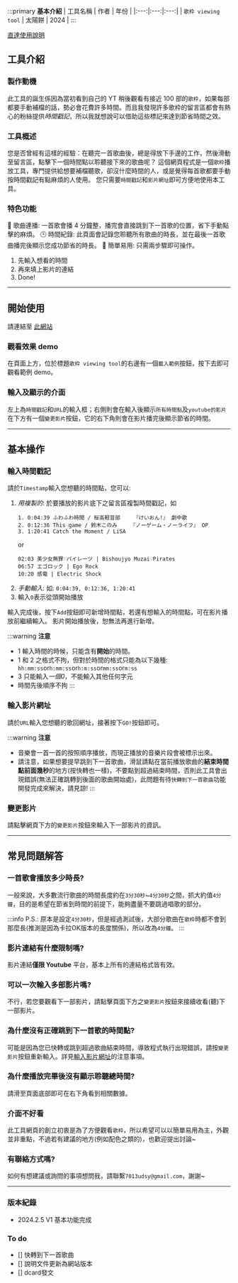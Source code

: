 :::primary
**基本介紹**
| 工具名稱 | 作者 | 年份 |
|:---:|:---:|:---:|
| `歌枠 viewing tool` | 太陽餅 | 2024 |
:::

[直達使用說明](#開始使用)

## 工具介紹

### 製作動機
此工具的誕生係因為當初看到自己的 YT 稍後觀看有接近 100 部的`歌枠`，如果每部都要手動補檔的話，勢必會花費許多時間。而且我發現許多歌枠的留言區都會有熱心的粉絲提供*時間戳記*，所以我就想說可以借助這些標記來達到節省時間之效。

### 工具概述
您是否曾經有這樣的經驗：在聽完一首歌曲後，總是得放下手邊的工作，然後滑動至留言區，點擊下一個時間點以聆聽接下來的歌曲呢？
這個網頁程式是一個`歌枠`播放工具，專門提供給想要補檔聽歌，卻沒什麼時間的人，或是覺得每首歌都要手動按時間戳記有點麻煩的人使用。
您只需要`時間戳記`和`影片網址`即可方便地使用本工具。

### 特色功能
🎵 歌曲連播: 一首歌會播 4 分鐘整，播完會直接跳到下一首歌的位置，省下手動點擊的麻煩。
🕒 時間紀錄: 此頁面會記錄您聆聽所有歌曲的時長，並在最後一首歌曲播完後顯示您成功節省的時長。
🌟 簡單易用: 只需兩步驟即可操作。
1. 先輸入想看的時間
2. 再來填上影片的連結
3. Done!

---

## 開始使用
請連結至 [此網站](https://benjamin-yan.github.io/utawakuViewer/)

### 觀看效果 demo
在頁面上方，位於標題`歌枠 viewing tool`的右邊有一個`載入範例`按鈕，按下去即可觀看範例 demo。

### 輸入及顯示的介面
左上為`時間戳記`和`URL`的輸入框；右側則會在輸入後顯示`所有時間點`及`youtube的影片`
在下方有一個`變更影片`按鈕，它的右下角則會在影片播完後顯示節省的時間。

---

## 基本操作

### 輸入時間戳記
請於`Timestamp`輸入您想聽的時間點，您可以:
1. *用複製的*: 於要播放的影片底下之留言區複製時間戳記，如
   ```
   1. 0:04:39 ふわふわ時間 / 桜高軽音部　　　『けいおん!』 劇中歌
   2. 0:12:36 This game / 鈴木このみ　　　『ノーゲーム・ノーライフ』 OP
   3. 1:20:41 Catch the Moment / LiSA
   ```
   or
   ```
   02:03 美少女無罪♡パイレーツ | Bishoujyo Muzai♡Pirates
   06:57 エゴロック | Ego Rock
   10:20 感電 | Electric Shock 
   ```
2. *手動輸入*: 如: `0:04:39, 0:12:36, 1:20:41`
3. 輸入`0`表示從頭開始播放

輸入完成後，按下`Add`按鈕即可新增時間點，若還有想輸入的時間點，可在影片播放前繼續輸入。
影片開始播放後，恕無法再進行新增。

:::warning
**注意**
- 1 輸入時間的時候，只能含有**開始**的時間。
- 1 和 2 之格式不拘，但對於時間的格式只能為以下幾種: `hh:mm:ss`or`h:mm:ss`or`h:m:ss`or`mm:ss`or`m:ss`
- 3 只能輸入*一個0*，不能輸入其他任何字元
- 時間先後順序不拘
:::

### 輸入影片網址
請於`URL`輸入您想聽的歌回網址，接著按下`GO!`按鈕即可。

:::warning
**注意**
- 音樂會一首一首的按照順序播放，而現正播放的音樂片段會被標示出來。
- 請注意，如果想要提早跳到下一首歌曲，滑鼠請點在當前播放歌曲的**結束時間點前面幾秒**的地方(按快轉也一樣)，不要點到超過結束時間，否則此工具會出現錯誤(無法正確跳轉到後面的歌曲開始處)，此問題有待`快轉到下一首歌曲`功能開發完成來解決，請見諒!
:::

### 變更影片
請點擊網頁下方的`變更影片`按鈕來輸入下一部影片的資訊。

---

## 常見問題解答

### 一首歌會播放多少時長?
一般來說，大多數流行歌曲的時間長度約在`3分30秒`~`4分30秒`之間，抓大約值`4分鐘`，目的是希望在節省到時間的前提下，能夠盡量不要跳過唱歌的部分。

:::info
P.S.: 原本是設定`4分30秒`，但是經過測試後，大部分歌曲在`歌枠`時都不會到那麼長(推測是因為卡拉OK版本的長度關係)，所以改為`4分鐘`。
:::

### 影片連結有什麼限制嗎?
影片連結**僅限 Youtube** 平台，基本上所有的連結格式皆有效。

### 可以一次輸入多部影片嗎?
不行，若您要觀看下一部影片，請點擊頁面下方之`變更影片`按鈕來接續收看(聽)下一部影片。

### 為什麼沒有正確跳到下一首歌的時間點?
可能是因為您已快轉或跳到超過歌曲結束時間，導致程式執行出現錯誤，請按`變更影片`按鈕重新輸入。詳見[輸入影片網址](#輸入影片網址)的注意事項。

### 為什麼播放完畢後沒有顯示聆聽總時間?
請滑至頁面底部即可在右下角看到相關數據。

### 介面不好看
此工具網頁的創立初衷是為了方便觀看`歌枠`，所以希望可以以簡單易用為主，外觀並非重點，不過若有建議的地方(例如配色之類的)，也歡迎提出討論~

### 有聯絡方式嗎?
如何有想建議或詢問的事項想問我，請聯繫`7013udsy@gmail.com`，謝謝~

---

### 版本紀錄
- 2024.2.5 V1 基本功能完成

### To do
- [] 快轉到下一首歌曲
- [] 說明文件更新為網站版本
- [] dcard發文

